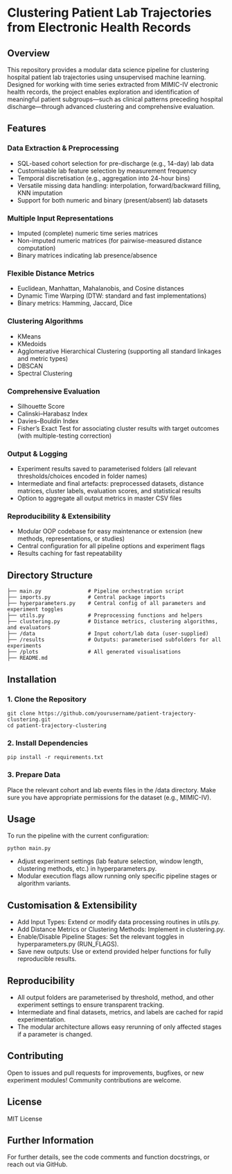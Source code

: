 # Clustering Patient Lab Trajectories from Electronic Health Records
## Overview
This repository provides a modular data science pipeline for clustering hospital patient lab trajectories using unsupervised machine learning. Designed for working with time series extracted from MIMIC-IV electronic health records, the project enables exploration and identification of meaningful patient subgroups—such as clinical patterns preceding hospital discharge—through advanced clustering and comprehensive evaluation.

## Features
### Data Extraction & Preprocessing
* SQL-based cohort selection for pre-discharge (e.g., 14-day) lab data
* Customisable lab feature selection by measurement frequency
* Temporal discretisation (e.g., aggregation into 24-hour bins)
* Versatile missing data handling: interpolation, forward/backward filling, KNN imputation
* Support for both numeric and binary (present/absent) lab datasets

### Multiple Input Representations
* Imputed (complete) numeric time series matrices
* Non-imputed numeric matrices (for pairwise-measured distance computation)
* Binary matrices indicating lab presence/absence

### Flexible Distance Metrics
* Euclidean, Manhattan, Mahalanobis, and Cosine distances
* Dynamic Time Warping (DTW: standard and fast implementations)
* Binary metrics: Hamming, Jaccard, Dice

### Clustering Algorithms
* KMeans
* KMedoids
* Agglomerative Hierarchical Clustering (supporting all standard linkages and metric types)
* DBSCAN
* Spectral Clustering

### Comprehensive Evaluation
* Silhouette Score
* Calinski–Harabasz Index
* Davies–Bouldin Index
* Fisher’s Exact Test for associating cluster results with target outcomes (with multiple-testing correction)

### Output & Logging
* Experiment results saved to parameterised folders (all relevant thresholds/choices encoded in folder names)
* Intermediate and final artefacts: preprocessed datasets, distance matrices, cluster labels, evaluation scores, and statistical results
* Option to aggregate all output metrics in master CSV files

### Reproducibility & Extensibility
* Modular OOP codebase for easy maintenance or extension (new methods, representations, or studies)
* Central configuration for all pipeline options and experiment flags
* Results caching for fast repeatability

## Directory Structure
```
├── main.py               # Pipeline orchestration script
├── imports.py            # Central package imports
├── hyperparameters.py    # Central config of all parameters and experiment toggles
├── utils.py              # Preprocessing functions and helpers 
├── clustering.py         # Distance metrics, clustering algorithms, and evaluators 
├── /data                 # Input cohort/lab data (user-supplied) 
├── /results              # Outputs: parameterised subfolders for all experiments 
├── /plots                # All generated visualisations 
├── README.md
```

## Installation
### 1. Clone the Repository
```
git clone https://github.com/yourusername/patient-trajectory-clustering.git
cd patient-trajectory-clustering
```
### 2. Install Dependencies
```
pip install -r requirements.txt
```

### 3. Prepare Data
Place the relevant cohort and lab events files in the /data directory.
Make sure you have appropriate permissions for the dataset (e.g., MIMIC-IV).

## Usage
To run the pipeline with the current configuration:
```
python main.py
```

* Adjust experiment settings (lab feature selection, window length, clustering methods, etc.) in hyperparameters.py.
* Modular execution flags allow running only specific pipeline stages or algorithm variants.

## Customisation & Extensibility
* Add Input Types: Extend or modify data processing routines in utils.py.
* Add Distance Metrics or Clustering Methods: Implement in clustering.py.
* Enable/Disable Pipeline Stages: Set the relevant toggles in hyperparameters.py (RUN_FLAGS).
* Save new outputs: Use or extend provided helper functions for fully reproducible results.

## Reproducibility
* All output folders are parameterised by threshold, method, and other experiment settings to ensure transparent tracking.
* Intermediate and final datasets, metrics, and labels are cached for rapid experimentation.
* The modular architecture allows easy rerunning of only affected stages if a parameter is changed.

## Contributing
Open to issues and pull requests for improvements, bugfixes, or new experiment modules! Community contributions are welcome.

## License
MIT License

## Further Information
For further details, see the code comments and function docstrings, or reach out via GitHub.
















